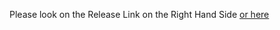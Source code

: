 Please look on the Release Link on the Right Hand Side [or here](https://github.com/pommelstrike/Celery_Afterthought/releases)
